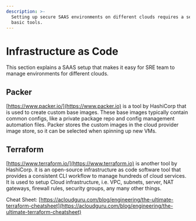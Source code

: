 ```yaml
---
description: >-
  Setting up secure SAAS environments on different clouds requires a set of
  basic tools.
---
```


# Infrastructure as Code

This section explains a SAAS setup that makes it easy for SRE team to manage environments for different clouds.

## Packer

[https://www.packer.io/](https://www.packer.io) is a tool by HashiCorp that is used to create custom base images. These base images typically contain common configs, like a private package repo and config management automation files. Packer stores the custom images in the cloud provider image store, so it can be selected when spinning up new VMs.

## Terraform

[https://www.terraform.io/](https://www.terraform.io) is another tool by HashiCorp. it is an open-source infrastructure as code software tool that provides a consistent CLI workflow to manage hundreds of cloud services. It is used to setup Cloud infrastructure, i.e. VPC, subnets, server, NAT gateways, firewall rules, security groups, any many other things.

Cheat Sheet: [https://acloudguru.com/blog/engineering/the-ultimate-terraform-cheatsheet](https://acloudguru.com/blog/engineering/the-ultimate-terraform-cheatsheet)
